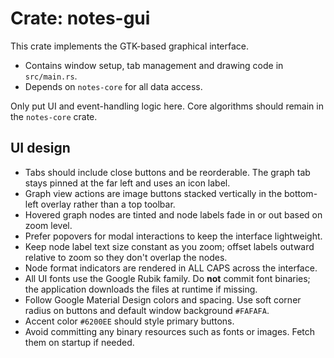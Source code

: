 # Crate: notes-gui

This crate implements the GTK-based graphical interface.

- Contains window setup, tab management and drawing code in `src/main.rs`.
- Depends on `notes-core` for all data access.

Only put UI and event-handling logic here. Core algorithms should remain in the `notes-core` crate.

## UI design

- Tabs should include close buttons and be reorderable. The graph tab stays pinned at the far left and uses an icon label.
- Graph view actions are image buttons stacked vertically in the bottom-left overlay rather than a top toolbar.
- Hovered graph nodes are tinted and node labels fade in or out based on zoom level.
- Prefer popovers for modal interactions to keep the interface lightweight.
- Keep node label text size constant as you zoom; offset labels outward relative to zoom so they don't overlap the nodes.
- Node format indicators are rendered in ALL CAPS across the interface.
- All UI fonts use the Google Rubik family. Do **not** commit font binaries; the application downloads the files at runtime if missing.
- Follow Google Material Design colors and spacing. Use soft corner radius on buttons and default window background `#FAFAFA`.
- Accent color `#6200EE` should style primary buttons.
- Avoid committing any binary resources such as fonts or images. Fetch them on startup if needed.
